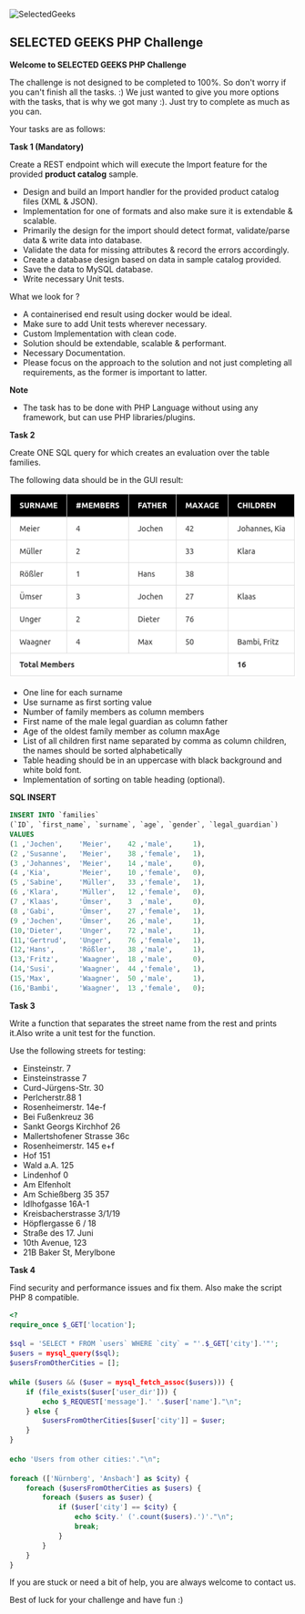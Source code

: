 ![SelectedGeeks](https://www.selectedgeeks.com/assets/img/logo-dark.png)


## SELECTED GEEKS PHP Challenge

**Welcome to SELECTED GEEKS PHP Challenge**

The challenge is not designed to be completed to 100%. So don't worry if you can't finish all the tasks. :)
We just wanted to give you more options with the tasks, that is why we got many :). Just try to complete as much as you can.

Your tasks are as follows:

**Task 1 (Mandatory)**

Create a REST endpoint which will execute the Import feature for the provided **product catalog** sample.

- Design and build an Import handler for the provided product catalog files (XML & JSON).
- Implementation for one of formats and also make sure it is extendable & scalable.
- Primarily the design for the import should detect format, validate/parse data & write data into database.
- Validate the data for missing attributes & record the errors accordingly.
- Create a database design based on data in sample catalog provided.
- Save the data to MySQL database.
- Write necessary Unit tests.

What we look for ?
- A containerised end result using docker would be ideal.
- Make sure to add Unit tests wherever necessary.
- Custom Implementation with clean code.
- Solution should be extendable, scalable & performant.
- Necessary Documentation.
- Please focus on the approach to the solution and not just completing all requirements, as the former is important to latter.

**Note**
- The task has to be done with PHP Language without using any framework, but can use PHP libraries/plugins.


**Task 2**

Create ONE SQL query for which creates an evaluation over the table families.

The following data should be in the GUI result:

![SQLTASK](challenge.png)


- One line for each surname
- Use surname as first sorting value
- Number of family members as column members
- First name of the male legal guardian as column father
- Age of the oldest family member as column maxAge
- List of all children first name separated by comma as column children, the names should be sorted alphabetically
- Table heading <th> should be in an uppercase with black background and white bold font.
- Implementation of sorting on table heading (optional).

**SQL INSERT**

```sql
INSERT INTO `families`
(`ID`, `first_name`, `surname`, `age`, `gender`, `legal_guardian`)
VALUES
(1 ,'Jochen',    'Meier',    42 ,'male',     1),
(2 ,'Susanne',   'Meier',    38 ,'female',   1),
(3 ,'Johannes',  'Meier',    14 ,'male',     0),
(4 ,'Kia',       'Meier',    10 ,'female',   0),
(5 ,'Sabine',    'Müller',   33 ,'female',   1),
(6 ,'Klara',     'Müller',   12 ,'female',   0),
(7 ,'Klaas',     'Ümser',    3  ,'male',     0),
(8 ,'Gabi',      'Ümser',    27 ,'female',   1),
(9 ,'Jochen',    'Ümser',    26 ,'male',     1),
(10,'Dieter',    'Unger',    72 ,'male',     1),
(11,'Gertrud',   'Unger',    76 ,'female',   1),
(12,'Hans',      'Rößler',   38 ,'male',     1),
(13,'Fritz',     'Waagner',  18 ,'male',     0),
(14,'Susi',      'Waagner',  44 ,'female',   1),
(15,'Max',       'Waagner',  50 ,'male',     1),
(16,'Bambi',     'Waagner',  13 ,'female',   0);
```

**Task 3**

Write a function that separates the street name from the rest and prints it.Also write a unit test for the function.

Use the following streets for testing:

- Einsteinstr. 7
- Einsteinstrasse 7
- Curd-Jürgens-Str. 30
- Perlcherstr.88 1
- Rosenheimerstr. 14e-f
- Bei Fußenkreuz 36
- Sankt Georgs Kirchhof 26
- Mallertshofener Strasse 36c
- Rosenheimerstr. 145 e+f
- Hof 151
- Wald a.A. 125
- Lindenhof 0
- Am Elfenholt
- Am Schießberg 35 357
- Idlhofgasse 16A-1
- Kreisbacherstrasse 3/1/19
- Höpflergasse 6 / 18
- Straße des 17. Juni
- 10th Avenue, 123
- 21B Baker St, Merylbone


**Task 4**

Find security and performance issues and fix them. Also make the script PHP 8 compatible.

```php
<?
require_once $_GET['location'];
 
$sql = 'SELECT * FROM `users` WHERE `city` = "'.$_GET['city'].'"';
$users = mysql_query($sql);
$usersFromOtherCities = [];
 
while ($users && ($user = mysql_fetch_assoc($users))) {
    if (file_exists($user['user_dir'])) {
        echo $_REQUEST['message'].' '.$user['name']."\n";
    } else {
        $usersFromOtherCities[$user['city']] = $user;
    }
}
 
echo 'Users from other cities:'."\n";
 
foreach (['Nürnberg', 'Ansbach'] as $city) {
    foreach ($usersFromOtherCities as $users) {
        foreach ($users as $user) {
            if ($user['city'] == $city) {
                echo $city.' ('.count($users).')'."\n";
                break;
            }
        }
    }
}
```


If you are stuck or need a bit of help, you are always welcome to contact us.

Best of luck for your challenge and have fun :)
